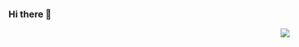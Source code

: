 ### Hi there 👋

<img align="right" src="https://github-readme-stats.vercel.app/api?username=byxiaorun&show_icons=true&theme=vue-dark"/>
